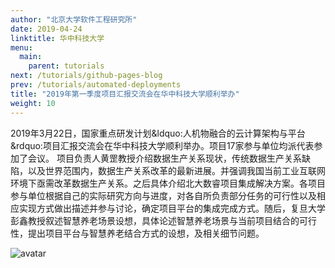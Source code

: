 ```yaml
---
author: "北京大学软件工程研究所"
date: 2019-04-24
linktitle: 华中科技大学
menu:
  main:
    parent: tutorials
next: /tutorials/github-pages-blog
prev: /tutorials/automated-deployments
title: "2019年第一季度项目汇报交流会在华中科技大学顺利举办"
weight: 10
---
```


2019年3月22日，国家重点研发计划&ldquo:人机物融合的云计算架构与平台&rdquo:项目汇报交流会在华中科技大学顺利举办。项目17家参与单位均派代表参加了会议。 项目负责人黄罡教授介绍数据生产关系现状，传统数据生产关系缺陷，以及世界范围内，数据生产关系改革的最新进展。并强调我国当前工业互联网环境下亟需改革数据生产关系。之后具体介绍北大数睿项目集成解决方案。各项目参与单位根据自己的实际研究方向与进度，对各自所负责部分任务的可行性以及相应实现方式做出描述并参与讨论，确定项目平台的集成完成方式。随后，复旦大学彭鑫教授叙述智慧养老场景设想，具体论述智慧养老场景与当前项目结合的可行性，提出项目平台与智慧养老结合方式的设想，及相关细节问题。

![avatar](http://qiniu-idup.nemoworks.info/images/2018yfb1004800.cn/hzkjdx.jpeg)
